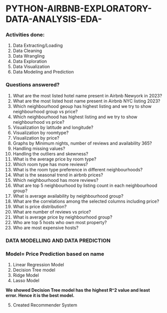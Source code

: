 # PYTHON-AIRBNB-EXPLORATORY-DATA-ANALYSIS-EDA-


### Activities done:
1. Data Extracting/Loading
2. Data Cleaning
3. Data Wrangling
4. Data Exploration
5. Data Visualization
6. Data Modeling and Prediction

### Questions answered?
1. What are the most listed hotel name present in Airbnb Newyork in 2023?
2. What are the most listed host name present in Airbnb NYC listing 2023?
3. Which neighbourhood geoup has highest listing and we try to show neighbourhood group vs price?
4. Which neighbourhood has highest listing and we try to show neighbourhood vs price?
5. Visualization by latitude and longitude?
6. Visualization by roomtype?
7. Visualization by price?
8. Graphs by Minimum nights, number of reviews and availability 365?
9. Handling missing values?
10. Handling the outliers and skewness?
11. What is the average price by room type?
12. Which room type has more reviews?
13. What is the room type preference in different neighbourhoods?
14. What is the seasonal trend in airbnb prices?
15. Which neighbourhood has more reviews?
16. What are top 5 neighbourhood by listing count in each neighbourhood group?
17. What is average availability by neighbourhood group?
18. What are the correlations among the selected columns including price?
19. What is price distribution?
20. What are number of reviews vs price?
21. What is average price by neighbourhood group?
22. Who are top 5 hosts who own most property?
23. Who are most expensive hosts?

### DATA MODELLING AND DATA PREDICTION
### Model= Price Prediction based on name
1. Linear Regression Model
2. Decision Tree model
3. Ridge Model
4. Lasso Model

**We showed Decision Tree model has the highest R^2 value and least error. Hence it is the best model.**

5. Created Recommender System



